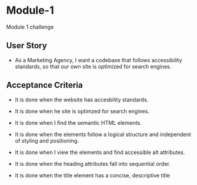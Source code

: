 # Module-1
Module 1 challenge

## User Story

* As a Marketing Agency, I want a codebase that follows accessibility standards, so that our own site is optimized for search engines. 

## Acceptance Criteria

* It is done when the website has accesbility standards.

* It is done when he site is optimzed for search engines.

* It is done when I find the semantic HTML elements.

* It is done when the elements follow a logical structure and independent of styling and positioning. 

* It is done when I view the elements and find accessible alt attributes.

* It is done when the heading attributes fall into sequential order. 

* It is done when the title element has a concise, descriptive title

